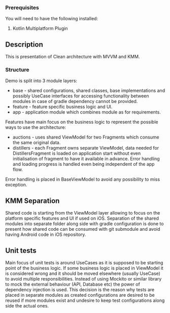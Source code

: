 ### Prerequisites
You will need to have the following installed:

1. Kotlin Multiplatform Plugin


## Description
This is presentation of Clean architecture with MVVM and KMM.

### Structure
Demo is split into 3 module layers:
- base - shared configurations, shared classes, base implementations and possibly UseCase interfaces for accessing functionality between modules in case of gradle dependency cannot be provided.
- feature - feature specific business logic and UI. 
- app - application module which combines module as for requirements.

Features have main focus on the business logic to represent the possible ways to use the architecture:
- auctions - uses shared ViewModel for two Fragments which consume the same original data.
- distillers - each Fragment owns separate ViewModel, data needed for DistillersFragment is loaded on application start without even initialisation of fragment to have it available in advance. Error handling and loading progress is handled even being independent of the app flow.

Error handling is placed in BaseViewModel to avoid any possibility to miss exception.

## KMM Separation
Shared code is starting from the ViewModel layer allowing to focus on the platform specific features and UI if used on iOS. 
Separation of the shared modules into separate folder along side with gradle configuration is done to present how shared code can be consumed with git submodule and avoid having Android code in iOS repository.

## Unit tests
Main focus of unit tests is around UseCases as it is supposed to be starting point of the business logic. 
If some business logic is placed in ViewModel it is considered wrong and it should be moved elsewhere (usually UseCase) to avoid multiple responsibilities.
Instead of using Mockito or similar library to mock the external behaviour (API, Database etc) the power of dependency injection is used. 
This decision is the reason why tests are placed in separate modules as created configurations are desired to be reused if more modules exist and undesire to keep test configurations along side the actual ones.